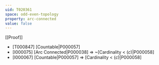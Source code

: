 ```yaml
---
uid: T020361
space: odd-even-topology
property: arc-connected
value: false
---
```

[[Proof]]

* [T000847] [Countable|P000057]
* [I000075] [Arc Connected|P000038] => ~[Cardinality < $\mathfrak(c)$|P000058]
* [I000067] [Countable|P000057] => [Cardinality < $\mathfrak(c)$|P000058]

